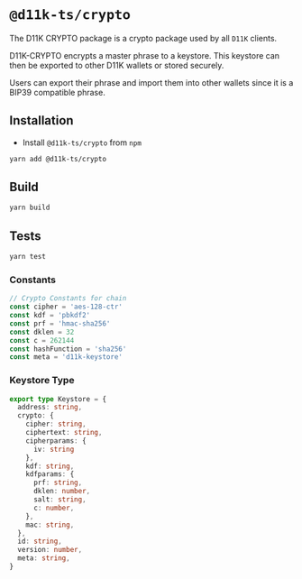 # `@d11k-ts/crypto`

The D11K CRYPTO package is a crypto package used by all `D11K` clients.

D11K-CRYPTO encrypts a master phrase to a keystore. This keystore can then be exported to other D11K wallets or stored securely.

Users can export their phrase and import them into other wallets since it is a BIP39 compatible phrase.

## Installation

- Install `@d11k-ts/crypto` from `npm`

```bash
yarn add @d11k-ts/crypto
```

## Build

```bash
yarn build
```

## Tests

```bash
yarn test
```

### Constants

```js
// Crypto Constants for chain
const cipher = 'aes-128-ctr'
const kdf = 'pbkdf2'
const prf = 'hmac-sha256'
const dklen = 32
const c = 262144
const hashFunction = 'sha256'
const meta = 'd11k-keystore'
```

### Keystore Type

```ts
export type Keystore = {
  address: string,
  crypto: {
    cipher: string,
    ciphertext: string,
    cipherparams: {
      iv: string
    },
    kdf: string,
    kdfparams: {
      prf: string,
      dklen: number,
      salt: string,
      c: number,
    },
    mac: string,
  },
  id: string,
  version: number,
  meta: string,
}
```

